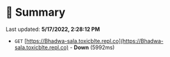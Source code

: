 # 📖 Summary
Last updated: **5/17/2022, 2:28:12 PM**

- `GET` [https://Bhadwa-sala.toxicblte.repl.co](https://Bhadwa-sala.toxicblte.repl.co) - **Down** (5992ms)
